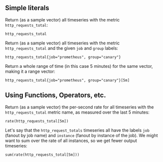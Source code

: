 ## Simple literals

Return (as a sample vector) all timeseries with the metric `http_requests_total`:

    http_requests_total

Return (as a sample vector) all timeseries with the metric `http_requests_total` and the given `job` and `group` labels:

    http_requests_total{job="prometheus", group="canary"}

Return a whole range of time (in this case 5 minutes) for the same vector, making it a range vector:

    http_requests_total{job="prometheus", group="canary"}[5m]

## Using Functions, Operators, etc.

Return (as a sample vector) the per-second rate for all timeseries with the `http_requests_total` metric name, as measured over the last 5 minutes:

    rate(http_requests_total[5m])

Let's say that the `http_request_totals` timeseries all have the labels `job` (fanout by job name) and `instance` (fanout by instance of the job). We might want to sum over the rate of all instances, so we get fewer output timeseries:

    sum(rate(http_requests_total[5m]))